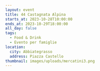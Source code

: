 ```yaml
---
layout: event
title: 44 Castagnata Alpina
starts_at: 2023-10-28T10:00:00
ends_at: 2023-10-29T18:00:00
all_day: false
tags:
  - Food & Drink
  - Evento per famiglie
location:
  city: Abbiategrasso
  address: Piazza Castello
thumbnail: images/uploads/mercatini3.png
---
```

